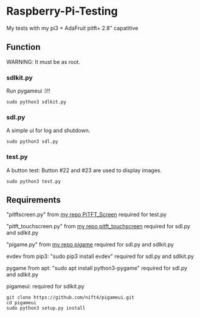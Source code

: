 # Raspberry-Pi-Testing
My tests with my pi3 + AdaFruit pitft+ 2.8" capatitive
## Function
WARNING: It must be as root.
### sdlkit.py
Run pygameui :)!!
```
sudo python3 sdlkit.py
```
### sdl.py
A simple ui for log and shutdown.
```
sudo python3 sdl.py
```
### test.py
A button test: Button #22 and #23 are used to display images.
```
sudo python3 test.py
```

## Requirements
"pitftscreen.py" from [my repo PiTFT_Screen](https://github.com/nift4/PiTFT_Screen) required for test.py

"pitft_touchscreen.py" from [my repo pitft_touchscreen](https://github.com/nift4/pitft_touchscreen) required for sdl.py and sdlkit.py

"pigame.py" from [my repo pigame](https://github.com/nift4/pigame) required for sdl.py and sdlkit.py

evdev from pip3: "sudo pip3 install evdev" required for sdl.py and sdlkit.py

pygame from apt: "sudo apt install python3-pygame" required for sdl.py and sdlkit.py

pigameui: required for sdlkit.py
```
git clone https://github.com/nift4/pigameui.git
cd pigameui
sudo python3 setup.py install
```
